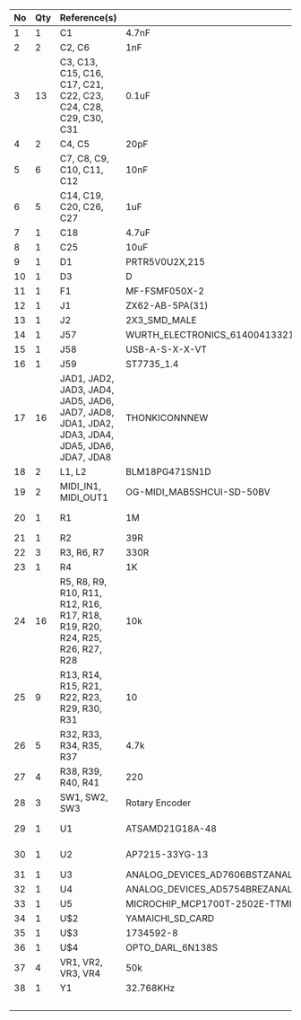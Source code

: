 | No | Qty | Reference(s)                                                                                   | Value                                                          | Footprint                     | Mfg. Part Number      |         |        |
|----|-----|------------------------------------------------------------------------------------------------|----------------------------------------------------------------|-------------------------------|-----------------------|---------|--------|
| 1  | 1   | C1                                                                                             | 4.7nF                                                          | 0805                          | C0805V472KDRACTU      | £0.181  | £0.18  |
| 2  | 2   | C2, C6                                                                                         | 1nF                                                            | 0805                          | C0805C102KARACAUTO    | £0.076  | £0.15  |
| 3  | 13  | C3, C13, C15, C16, C17, C21, C22, C23, C24, C28, C29, C30, C31                                 | 0.1uF                                                          | 0805                          | C0805C104J5RACTU      | £0.016  | £0.20  |
| 4  | 2   | C4, C5                                                                                         | 20pF                                                           | 0805                          | 1276-1829-1-ND        | £0.024  | £0.05  |
| 5  | 6   | C7, C8, C9, C10, C11, C12                                                                      | 10nF                                                           | 0805                          | C0805C103J5RACTU      | £0.014  | £0.08  |
| 6  | 5   | C14, C19, C20, C26, C27                                                                        | 1uF                                                            | 0805                          | C0805C105K4RACTU      | £0.027  | £0.14  |
| 7  | 1   | C18                                                                                            | 4.7uF                                                          | 0805                          | TAJP475K016RNJ        | £0.389  | £0.39  |
| 8  | 1   | C25                                                                                            | 10uF                                                           | 0805                          | LMK212ABJ106MG-T      | £0.028  | £0.03  |
| 9  | 1   | D1                                                                                             | PRTR5V0U2X,215                                                 | SOT190P230X110-4N             | PRTR5V0U2X,215        | £0.324  | £0.32  |
| 10 | 1   | D3                                                                                             | D                                                              | 0805                          | TS4148 RYG            | £0.020  | £0.02  |
| 11 | 1   | F1                                                                                             | MF-FSMF050X-2                                                  | 0603                          | MF-FSMF050X-2         | £0.543  | £0.54  |
| 12 | 1   | J1                                                                                             | ZX62-AB-5PA(31)                                                | USBMICRO-ZX62-AB-5PA          | ZX62-AB-5PA(31)       | £0.483  | £0.48  |
| 13 | 1   | J2                                                                                             | 2X3_SMD_MALE                                                   | 2X3_SMT                       | M20-8760342           | £0.239  | £0.24  |
| 14 | 1   | J57                                                                                            | WURTH_ELECTRONICS_61400413321WURTH_ELECTRONICS_61400413321_0_0 | 61400413321_0                 | 61400413321           | £0.909  | £0.91  |
| 15 | 1   | J58                                                                                            | USB-A-S-X-X-VT                                                 | USB-A-S-X-X-VT                | USB-A-S-S-W-VT        | £1.618  | £1.62  |
| 16 | 1   | J59                                                                                            | ST7735_1.4                                                     | ST7735                        | TFT ST7735 1.44"      | £2.690  | £2.69  |
| 17 | 16  | JAD1, JAD2, JAD3, JAD4, JAD5, JAD6, JAD7, JAD8, JDA1, JDA2, JDA3, JDA4, JDA5, JDA6, JDA7, JDA8 | THONKICONNNEW                                                  | WQP-PJ301M-12_JACK            | PJ398SM               | £0.298  | £4.76  |
| 18 | 2   | L1, L2                                                                                         | BLM18PG471SN1D                                                 | 0603                          | BLM18PG471SN1D        | £0.036  | £0.07  |
| 19 | 2   | MIDI_IN1, MIDI_OUT1                                                                            | OG-MIDI_MAB5SHCUI-SD-50BV                                      | SD-50BV                       | SD-50BV               | £1.033  | £2.07  |
| 20 | 1   | R1                                                                                             | 1M                                                             | 0805                          | CR0805-JW-105ELFCT-ND | £0.006  | £0.01  |
| 21 | 1   | R2                                                                                             | 39R                                                            | 0805                          | 804-6335              | £0.002  | £0.00  |
| 22 | 3   | R3, R6, R7                                                                                     | 330R                                                           | 0805                          | RMCF0805JT330R        | £0.007  | £0.02  |
| 23 | 1   | R4                                                                                             | 1K                                                             | 0805                          | 804-6449              | £0.002  | £0.00  |
| 24 | 16  | R5, R8, R9, R10, R11, R12, R16, R17, R18, R19, R20, R24, R25, R26, R27, R28                    | 10k                                                            | 0805                          | RR1220P-103-D         | £0.016  | £0.26  |
| 25 | 9   | R13, R14, R15, R21, R22, R23, R29, R30, R31                                                    | 10                                                             | 0805                          | RL1220S-100-F         | £0.135  | £1.21  |
| 26 | 5   | R32, R33, R34, R35, R37                                                                        | 4.7k                                                           | 0805                          | CRCW08054K70FKEAC     | £0.017  | £0.09  |
| 27 | 4   | R38, R39, R40, R41                                                                             | 220                                                            | 0805                          | CRCW0805220RFKEAC     | £0.014  | £0.06  |
| 28 | 3   | SW1, SW2, SW3                                                                                  | Rotary Encoder                                                 | ENCODER_LED_3_KIT             | COM-10982             | £3.250  | £9.75  |
| 29 | 1   | U1                                                                                             | ATSAMD21G18A-48                                                | QFN50P700X700X90-49XN-EPSQ515 | ATSAMD21G18A-MUT      | £2.370  | £2.37  |
| 30 | 1   | U2                                                                                             | AP7215-33YG-13                                                 | SOT150P400X160-3N             | AP7215-33YG-13DICT-ND | £0.349  | £0.35  |
| 31 | 1   | U3                                                                                             | ANALOG_DEVICES_AD7606BSTZANALOG_DEVICES_AD7606BSTZ_0_2         | ANALOG_DEVICES_AD7606BSTZ_2   | AD7606BSTZ            | £21.930 | £21.93 |
| 32 | 1   | U4                                                                                             | ANALOG_DEVICES_AD5754BREZANALOG_DEVICES_AD5754BREZ_0_2         | ANALOG_DEVICES_AD5754BREZ_2   | AD5754BREZ            | £17.520 | £17.52 |
| 33 | 1   | U5                                                                                             | MICROCHIP_MCP1700T-2502E-TTMICROCHIP_MCP1700T-2502E-TT_0_0     | MCP1700T-2502E-TT_0           | MCP1700T-2502E/TT     | £0.240  | £0.24  |
| 34 | 1   | U$2                                                                                            | YAMAICHI_SD_CARD                                               | YAMAICHI_MICROSD_VERTICAL     | PJS008U-3000-0        | £1.170  | £1.17  |
| 35 | 1   | U$3                                                                                            | 1734592-8                                                      | HFW8R-1STE1LF                 | HFW8R-1STE1LF         | £0.272  | £0.27  |
| 36 | 1   | U$4                                                                                            | OPTO_DARL_6N138S                                               | 8-SMD                         | 6N138S                | £0.403  | £0.40  |
| 37 | 4   | VR1, VR2, VR3, VR4                                                                             | 50k                                                            | 9MM_SNAP-IN_POT               | THONK_B100K_LIN_POT   | £1.452  | £5.81  |
| 38 | 1   | Y1                                                                                             | 32.768KHz                                                      | QUARZO-ABS07                  | ABS07-32.768KHZ-T     | £0.412  | £0.41  |
|    |     |                                                                                                |                                                                |                               |                       |         | £76.81 |
